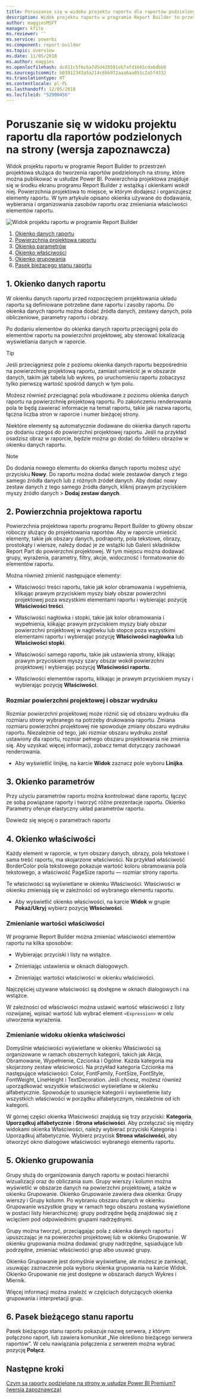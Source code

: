 ```yaml
---
title: Poruszanie się w widoku projektu raportu dla raportów podzielonych na strony (wersja zapoznawcza)
description: Widok projektu raportu w programie Report Builder to przestrzeń projektowa służąca do tworzenia raportów podzielonych na strony, które można publikować w usłudze Power BI.
author: maggiesMSFT
manager: kfile
ms.reviewer: ''
ms.service: powerbi
ms.component: report-builder
ms.topic: overview
ms.date: 11/05/2018
ms.author: maggies
ms.openlocfilehash: dc811c5f6c6a7d5d428591eb7afd1665cda6dbb0
ms.sourcegitcommit: b03912343a5a214c6bb972aaa6aa051c2a5f4332
ms.translationtype: HT
ms.contentlocale: pl-PL
ms.lasthandoff: 12/05/2018
ms.locfileid: "52900456"
---
```

# <a name="getting-around-in-report-design-view-for-paginated-reports-preview"></a>Poruszanie się w widoku projektu raportu dla raportów podzielonych na strony (wersja zapoznawcza)

Widok projektu raportu w programie Report Builder to przestrzeń projektowa służąca do tworzenia raportów podzielonych na strony, które można publikować w usłudze Power BI. Powierzchnia projektowa znajduje się w środku ekranu programu Report Builder z wstążką i okienkami wokół niej. Powierzchnia projektowa to miejsce, w którym dodajesz i organizujesz elementy raportu. W tym artykule opisano okienka używane do dodawania, wybierania i organizowania zasobów raportu oraz zmieniania właściwości elementów raportu.  

![Widok projektu raportu w programie Report Builder](media/paginated-reports-report-design-view/power-bi-paginated-report-design-view.png)

1.  [Okienko danych raportu](#report-data-pane) 
2.  [Powierzchnia projektowa raportu](#report-design-surface)  
3.  [Okienko parametrów](#parameters-pane) 
4.  [Okienko właściwości](#properties-pane) 
5.  [Okienko grupowania](#grouping-pane) 
6.  [Pasek bieżącego stanu raportu](#current-report-status-bar)  
  
## <a name="1-report-data-pane"></a>1. Okienko danych raportu  
 W okienku danych raportu przed rozpoczęciem projektowania układu raportu są definiowane potrzebne dane raportu i zasoby raportu. Do okienka danych raportu można dodać źródła danych, zestawy danych, pola obliczeniowe, parametry raportu i obrazy.  
  
 Po dodaniu elementów do okienka danych raportu przeciągnij pola do elementów raportu na powierzchni projektowej, aby sterować lokalizacją wyświetlania danych w raporcie.  
  
> [!TIP]  
>  Jeśli przeciągniesz pole z poziomu okienka danych raportu bezpośrednio na powierzchnię projektową raportu, zamiast umieścić je w obszarze danych, takim jak tabela lub wykres, po uruchomieniu raportu zobaczysz tylko pierwszą wartość spośród danych w tym polu.  
  
 Możesz również przeciągnąć pola wbudowane z poziomu okienka danych raportu na powierzchnię projektową raportu. Po zakończeniu renderowania pola te będą zawierać informacje na temat raportu, takie jak nazwa raportu, łączna liczba stron w raporcie i numer bieżącej strony.  
  
 Niektóre elementy są automatycznie dodawane do okienka danych raportu po dodaniu czegoś do powierzchni projektowej raportu. Jeśli na przykład osadzisz obraz w raporcie, będzie można go dodać do folderu obrazów w okienku danych raportu.  
  
> [!NOTE]  
>  Do dodania nowego elementu do okienka danych raportu możesz użyć przycisku **Nowy**. Do raportu można dodać wiele zestawów danych z tego samego źródła danych lub z różnych źródeł danych. Aby dodać nowy zestaw danych z tego samego źródła danych, kliknij prawym przyciskiem myszy źródło danych > **Dodaj zestaw danych**.  
  
## <a name="2-report-design-surface"></a>2. Powierzchnia projektowa raportu  
 Powierzchnia projektowa raportu programu Report Builder to główny obszar roboczy służący do projektowania raportów. Aby w raporcie umieścić elementy, takie jak obszary danych, podraporty, pola tekstowe, obrazy, prostokąty i wiersze, należy dodać je ze wstążki lub Galerii składników Report Part do powierzchni projektowej. W tym miejscu można dodawać grupy, wyrażenia, parametry, filtry, akcje, widoczność i formatowanie do elementów raportu.  
  
 Można również zmienić następujące elementy:  
  
-   Właściwości treści raportu, takie jak kolor obramowania i wypełnienia, klikając prawym przyciskiem myszy biały obszar powierzchni projektowej poza wszystkimi elementami raportu i wybierając pozycję **Właściwości treści**.  
  
-   Właściwości nagłówka i stopki, takie jak kolor obramowania i wypełnienia, klikając prawym przyciskiem myszy biały obszar powierzchni projektowej w nagłówku lub stopce poza wszystkimi elementami raportu i wybierając pozycję **Właściwości nagłówka** lub **Właściwości stopki**.  
  
-   Właściwości samego raportu, takie jak ustawienia strony, klikając prawym przyciskiem myszy szary obszar wokół powierzchni projektowej i wybierając pozycję **Właściwości raportu**.  
  
-   Właściwości elementów raportu, klikając je prawym przyciskiem myszy i wybierając pozycję **Właściwości**.  
  
### <a name="design-surface-size-and-print-area"></a>Rozmiar powierzchni projektowej i obszar wydruku  
Rozmiar powierzchni projektowej może różnić się od obszaru wydruku dla rozmiaru strony wybranego na potrzeby drukowania raportu. Zmiana rozmiaru powierzchni projektowej nie spowoduje zmiany obszaru wydruku raportu. Niezależnie od tego, jaki rozmiar obszaru wydruku został ustawiony dla raportu, rozmiar pełnego obszaru projektowania nie zmienia się. Aby uzyskać więcej informacji, zobacz temat dotyczący zachowań renderowania. 
  
- Aby wyświetlić linijkę, na karcie **Widok** zaznacz pole wyboru **Linijka**.  
  
## <a name="3-parameters-pane"></a>3. Okienko parametrów  
 Przy użyciu parametrów raportu można kontrolować dane raportu, łączyć ze sobą powiązane raporty i tworzyć różne prezentacje raportu. Okienko Parametry oferuje elastyczny układ parametrów raportu.  
  
 Dowiedz się więcej o parametrach raportu   
  
## <a name="4-properties-pane"></a>4. Okienko właściwości
 Każdy element w raporcie, w tym obszary danych, obrazy, pola tekstowe i sama treść raportu, ma skojarzone właściwości. Na przykład właściwość BorderColor pola tekstowego pokazuje wartość koloru obramowania pola tekstowego, a właściwość PageSize raportu — rozmiar strony raportu.  
  
 Te właściwości są wyświetlane w okienku Właściwości. Właściwości w okienku zmieniają się w zależności od wybranego elementu raportu.  
  
- Aby wyświetlić okienko właściwości, na karcie **Widok** w grupie **Pokaż/Ukryj** wybierz pozycję **Właściwości**.  
  
### <a name="changing-property-values"></a>Zmienianie wartości właściwości  
 W programie Report Builder można zmieniać właściwości elementów raportu na kilka sposobów:  
  
-   Wybierając przyciski i listy na wstążce.  
  
-   Zmieniając ustawienia w oknach dialogowych.  
  
-   Zmieniając wartości właściwości w okienku właściwości.  
  
 Najczęściej używane właściwości są dostępne w oknach dialogowych i na wstążce.  
  
 W zależności od właściwości można ustawić wartość właściwości z listy rozwijanej, wpisać wartość lub wybrać element `<Expression>` w celu utworzenia wyrażenia.  
  
### <a name="changing-the-properties-pane-view"></a>Zmienianie widoku okienka właściwości  
 Domyślnie właściwości wyświetlane w okienku Właściwości są organizowane w ramach obszernych kategorii, takich jak Akcja, Obramowanie, Wypełnienie, Czcionka i Ogólne. Każda kategoria ma skojarzony zestaw właściwości. Na przykład kategoria Czcionka ma następujące właściwości: Color, FontFamily, FontSize, FontStyle, FontWeight, LineHeight i TextDecoration. Jeśli chcesz, możesz również uporządkować wszystkie właściwości wyświetlane w okienku alfabetycznie. Spowoduje to usunięcie kategorii i wyświetlenie listy wszystkich właściwości w porządku alfabetycznym, niezależnie od ich kategorii.  
  
 W górnej części okienka Właściwości znajdują się trzy przyciski: **Kategoria**, **Uporządkuj alfabetycznie** i **Strona właściwości**. Aby przełączać się między widokami okienka Właściwości, należy wybierać przyciski Kategoria i Uporządkuj alfabetycznie. Wybierz przycisk **Strona właściwości**, aby otworzyć okno dialogowe właściwości wybranego elementu raportu.  
  
  
## <a name="5-grouping-pane"></a>5. Okienko grupowania

 Grupy służą do organizowania danych raportu w postaci hierarchii wizualizacji oraz do obliczania sum. Grupy wierszy i kolumn można wyświetlić w obszarze danych na powierzchni projektowej, a także w okienku Grupowanie. Okienko Grupowanie zawiera dwa okienka: Grupy wierszy i Grupy kolumn. Po wybraniu obszaru danych w okienku Grupowanie wszystkie grupy w ramach tego obszaru zostaną wyświetlone w postaci listy hierarchicznej: grupy podrzędne będą znajdować się z wcięciem pod odpowiednimi grupami nadrzędnymi.  
  
 Grupy można tworzyć, przeciągając pola z okienka danych raportu i upuszczając je na powierzchni projektowej lub w okienku Grupowanie. W okienku grupowania można dodawać grupy nadrzędne, sąsiadujące lub podrzędne, zmieniać właściwości grup albo usuwać grupy.  
  
 Okienko Grupowanie jest domyślnie wyświetlane, ale możesz je zamknąć, usuwając zaznaczenie pola wyboru okienka grupowania na karcie Widok. Okienko Grupowanie nie jest dostępne w obszarach danych Wykres i Miernik.  
  
 Więcej informacji można znaleźć w częściach dotyczących okienka grupowania i interpretacji grup.  
  
## <a name="6-current-report-status-bar"></a>6. Pasek bieżącego stanu raportu

Pasek bieżącego stanu raportu pokazuje nazwę serwera, z którym połączono raport, lub zawiera komunikat „Nie określono bieżącego serwera raportów”. W celu nawiązania połączenia z serwerem można wybrać pozycję **Połącz**.

## <a name="next-steps"></a>Następne kroki

[Czym są raporty podzielone na strony w usłudze Power BI Premium? (wersja zapoznawcza)](paginated-reports-report-builder-power-bi.md) 

  
  

